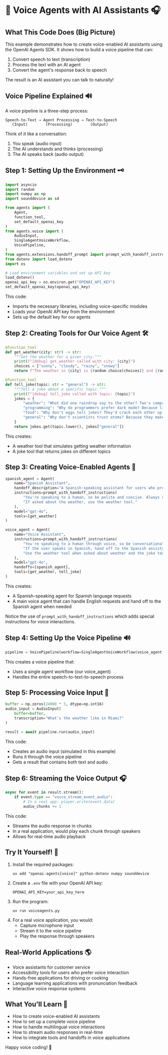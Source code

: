 # 🎤 Voice Agents with AI Assistants 🎧

## What This Code Does (Big Picture)
This example demonstrates how to create voice-enabled AI assistants using the OpenAI Agents SDK. It shows how to build a voice pipeline that can:
1. Convert speech to text (transcription)
2. Process the text with an AI agent
3. Convert the agent's response back to speech

The result is an AI assistant you can talk to naturally!

## Voice Pipeline Explained 🔊
A voice pipeline is a three-step process:

```
Speech-to-Text → Agent Processing → Text-to-Speech
   (Input)        (Processing)        (Output)
```

Think of it like a conversation:
1. You speak (audio input)
2. The AI understands and thinks (processing)
3. The AI speaks back (audio output)

## Step 1: Setting Up the Environment 🗝️
```python
import asyncio
import random
import numpy as np
import sounddevice as sd

from agents import (
    Agent,
    function_tool,
    set_default_openai_key
)
from agents.voice import (
    AudioInput,
    SingleAgentVoiceWorkflow,
    VoicePipeline,
)
from agents.extensions.handoff_prompt import prompt_with_handoff_instructions
from dotenv import load_dotenv
import os

# Load environment variables and set up API key
load_dotenv()
openai_api_key = os.environ.get("OPENAI_API_KEY")
set_default_openai_key(openai_api_key)
```
This code:
- Imports the necessary libraries, including voice-specific modules
- Loads your OpenAI API key from the environment
- Sets up the default key for our agents

## Step 2: Creating Tools for Our Voice Agent 🛠️
```python
@function_tool
def get_weather(city: str) -> str:
    """Get the weather for a given city."""
    print(f"[debug] get_weather called with city: {city}")
    choices = ["sunny", "cloudy", "rainy", "snowy"]
    return f"The weather in {city} is {random.choice(choices)} and {random.randint(60, 90)}°F."

@function_tool
def tell_joke(topic: str = "general") -> str:
    """Tell a joke about a specific topic."""
    print(f"[debug] tell_joke called with topic: {topic}")
    jokes = {
        "weather": "What did one raindrop say to the other? Two's company, three's a cloud!",
        "programming": "Why do programmers prefer dark mode? Because light attracts bugs!",
        "food": "Why don't eggs tell jokes? They'd crack each other up!",
        "general": "Why don't scientists trust atoms? Because they make up everything!"
    }
    return jokes.get(topic.lower(), jokes["general"])
```
This creates:
- A weather tool that simulates getting weather information
- A joke tool that returns jokes on different topics

## Step 3: Creating Voice-Enabled Agents 🤖
```python
spanish_agent = Agent(
    name="Spanish Assistant",
    handoff_description="A Spanish-speaking assistant for users who prefer Spanish.",
    instructions=prompt_with_handoff_instructions(
        "You're speaking to a human, so be polite and concise. Always respond in Spanish. "
        "If asked about the weather, use the weather tool."
    ),
    model="gpt-4o",
    tools=[get_weather]
)

voice_agent = Agent(
    name="Voice Assistant",
    instructions=prompt_with_handoff_instructions(
        "You're speaking to a human through voice, so be conversational, polite, and concise. "
        "If the user speaks in Spanish, hand off to the Spanish assistant. "
        "Use the weather tool when asked about weather and the joke tool when asked for jokes."
    ),
    model="gpt-4o",
    handoffs=[spanish_agent],
    tools=[get_weather, tell_joke]
)
```
This creates:
- A Spanish-speaking agent for Spanish language requests
- A main voice agent that can handle English requests and hand off to the Spanish agent when needed

Notice the use of `prompt_with_handoff_instructions` which adds special instructions for voice interactions.

## Step 4: Setting Up the Voice Pipeline 🔊
```python
pipeline = VoicePipeline(workflow=SingleAgentVoiceWorkflow(voice_agent))
```
This creates a voice pipeline that:
- Uses a single agent workflow (our voice_agent)
- Handles the entire speech-to-text-to-speech process

## Step 5: Processing Voice Input 🎤
```python
buffer = np.zeros(24000 * 3, dtype=np.int16)
audio_input = AudioInput(
    buffer=buffer,
    transcription="What's the weather like in Miami?"
)

result = await pipeline.run(audio_input)
```
This code:
- Creates an audio input (simulated in this example)
- Runs it through the voice pipeline
- Gets a result that contains both text and audio

## Step 6: Streaming the Voice Output 🎧
```python
async for event in result.stream():
    if event.type == "voice_stream_event_audio":
        # In a real app: player.write(event.data)
        audio_chunks += 1
```
This code:
- Streams the audio response in chunks
- In a real application, would play each chunk through speakers
- Allows for real-time audio playback

## Try It Yourself! 🚀
1. Install the required packages:
   ```
   uv add "openai-agents[voice]" python-dotenv numpy sounddevice
   ```
2. Create a `.env` file with your OpenAI API key:
   ```
   OPENAI_API_KEY=your_api_key_here
   ```
3. Run the program:
   ```
   uv run voiceagents.py
   ```
4. For a real voice application, you would:
   - Capture microphone input
   - Stream it to the voice pipeline
   - Play the response through speakers

## Real-World Applications 🌎
- Voice assistants for customer service
- Accessibility tools for users who prefer voice interaction
- Hands-free applications for driving or cooking
- Language learning applications with pronunciation feedback
- Interactive voice response systems

## What You'll Learn 🧠
- How to create voice-enabled AI assistants
- How to set up a complete voice pipeline
- How to handle multilingual voice interactions
- How to stream audio responses in real-time
- How to integrate tools and handoffs in voice applications

Happy voice coding! 🎉 